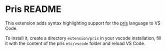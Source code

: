 # Pris README

This extension adds syntax highlighting support for the
[pris](https://ruuda.github.io/pris) language to VS Code.

To install it, create a directory `extension/pris` in your vscode installation,
fill it with the content of the pris `etc/vscode` folder and reload VS Code.
